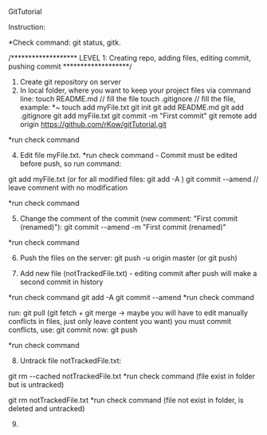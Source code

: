 GitTutorial


Instruction:

*Check command: git status, gitk. 


/******************* LEVEL 1: Creating repo, adding files, editing commit, pushing commit *******************/

1. Create git repository on server
2. In local folder, where you want to keep your project files via command line:
touch README.md // fill the file
touch .gitignore // fill the file, example: *~
touch add myFile.txt
git init
git add README.md
git add .gitignore
git add myFile.txt
git commit -m "First commit"
git remote add origin https://github.com/rKow/gitTutorial.git

*run check command

4. Edit file myFile.txt. 
*run check command - Commit must be edited before push, so run command:

git add myFile.txt (or for all modified files: git add -A )
git commit --amend // leave comment with no modification

*run check command

5. Change the comment of the commit (new comment: "First commit (renamed)"):
git commit --amend -m "First commit (renamed)"

*run check command

6. Push the files on the server:
git push -u origin master (or git push)

7. Add new file (notTrackedFile.txt) - editing commit after push will make a second commit in history

*run check command
git add -A
git commit --amend
*run check command

run: git pull (git fetch + git merge -> maybe you will have to edit manually conflicts in files, just only leave content you want)
you must commit conflicts, use: git commit
now: git push

*run check command

8. Untrack file notTrackedFile.txt:

git rm --cached notTrackedFile.txt
*run check command (file exist in folder but is untracked)

git rm notTrackedFile.txt
*run check command (file not exist in folder, is deleted and untracked)


9. 
